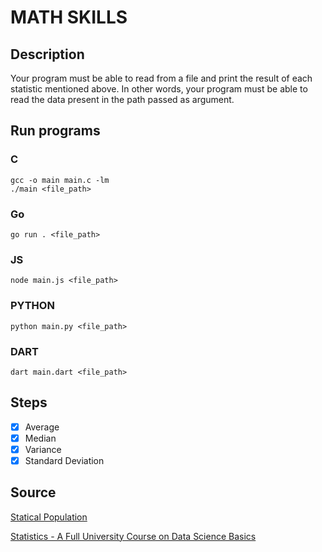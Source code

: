 #   MATH SKILLS
##  Description
Your program must be able to read from a file and print the result of each statistic mentioned above. In other words, your program must be able to read the data present in the path passed as argument.

##  Run programs
### C
```
gcc -o main main.c -lm
./main <file_path>
```
### Go
```
go run . <file_path>
```
### JS
```
node main.js <file_path>
```
### PYTHON
```
python main.py <file_path>
```
### DART
```
dart main.dart <file_path>
```

##  Steps
+   [x] Average
+   [x] Median
+   [x] Variance
+   [x] Standard Deviation

##  Source
[Statical Population](https://en.wikipedia.org/wiki/Statistical_population)

[Statistics - A Full University Course on Data Science Basics](https://www.youtube.com/watch?v=xxpc-HPKN28)
